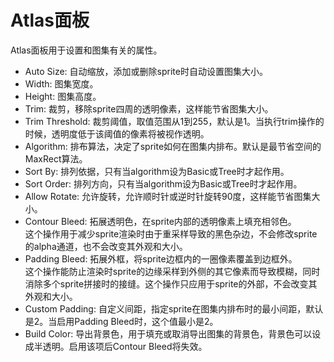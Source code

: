 Atlas面板
=========

Atlas面板用于设置和图集有关的属性。

- Auto Size: 自动缩放，添加或删除sprite时自动设置图集大小。
- Width: 图集宽度。
- Height: 图集高度。
- Trim: 裁剪，移除sprite四周的透明像素，这样能节省图集大小。
- Trim Threshold: 裁剪阈值，取值范围从1到255，默认是1。当执行trim操作的时候，透明度低于该阈值的像素将被视作透明。
- Algorithm: 排布算法，决定了sprite如何在图集内排布。默认是最节省空间的MaxRect算法。
- Sort By: 排列依据，只有当algorithm设为Basic或Tree时才起作用。
- Sort Order: 排列方向，只有当algorithm设为Basic或Tree时才起作用。
- Allow Rotate: 允许旋转，允许顺时针或逆时针旋转90度，这样能节省图集大小。
- Contour Bleed: 拓展透明色，在sprite内部的透明像素上填充相邻色。  
  这个操作用于减少sprite渲染时由于重采样导致的黑色杂边，不会修改sprite的alpha通道，也不会改变其外观和大小。
- Padding Bleed: 拓展外框，将sprite边框内的一圈像素覆盖到边框外。  
  这个操作能防止渲染时sprite的边缘采样到外侧的其它像素而导致模糊，同时消除多个sprite拼接时的接缝。这个操作只应用于sprite的外部，不会改变其外观和大小。
- Custom Padding: 自定义间距，指定sprite在图集内排布时的最小间距，默认是2。当启用Padding Bleed时，这个值最小是2。
- Build Color: 导出背景色，用于填充或取消导出图集的背景色，背景色可以设成半透明。启用该项后Contour Bleed将失效。